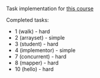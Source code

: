 Task implementation for [this course](https://www.kgeorgiy.info/git/geo/java-advanced-2019)

Completed tasks:

* 1 (walk) - hard
* 2 (arrayset) - simple
* 3 (student) - hard
* 4 (implementor) - simple
* 7 (concurrent) - hard
* 8 (mapper) - hard
* 10 (hello) - hard 
 
